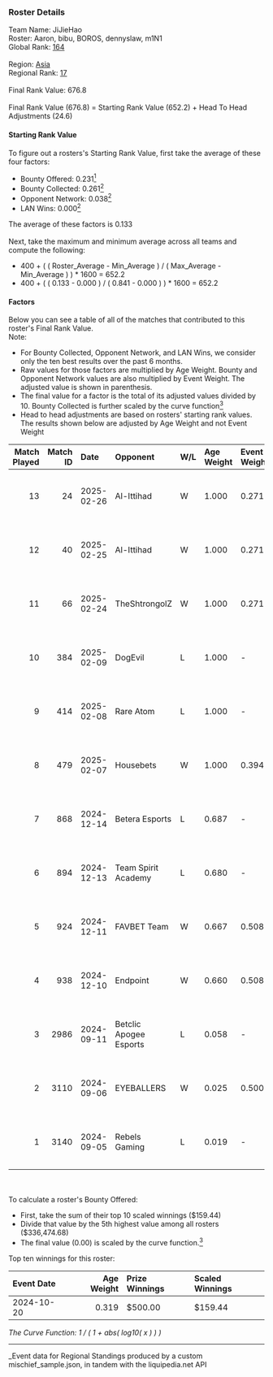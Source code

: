 ### Roster Details<br />
Team Name: JiJieHao<br />
Roster: Aaron, bibu, BOROS, dennyslaw, m1N1<br />
Global Rank: [164](../../standings_global_2025_03_01.md)<br />
<br />
Region: [Asia]( ../../standings_asia_2025_03_01.md)<br />
Regional Rank: [17]( ../../standings_asia_2025_03_01.md)<br />
<br />
Final Rank Value:  676.8<br />
<br />
Final Rank Value (676.8) = Starting Rank Value (652.2) + Head To Head Adjustments (24.6)<br />

#### Starting Rank Value<br />
To figure out a rosters's Starting Rank Value, first take the average of these four factors:<br />
- Bounty Offered: 0.231[<sup>1</sup>](#table2)
- Bounty Collected: 0.261[<sup>2</sup>](#table1)
- Opponent Network: 0.038[<sup>2</sup>](#table1)
- LAN Wins: 0.000[<sup>2</sup>](#table1)

The average of these factors is 0.133<br />
<br />
Next, take the maximum and minimum average across all teams and compute the following:<br />
- 400 + ( ( Roster_Average - Min_Average ) / ( Max_Average - Min_Average ) ) * 1600 = 652.2
- 400 + ( ( 0.133 - 0.000 ) / ( 0.841 - 0.000 ) ) * 1600 = 652.2


#### Factors<br />
Below you can see a table of all of the matches that contributed to this roster's Final Rank Value.<br />
Note:<br />

- For Bounty Collected, Opponent Network, and LAN Wins, we consider only the ten best results over the past 6 months.
- Raw values for those factors are multiplied by Age Weight. Bounty and Opponent Network values are also multiplied by Event Weight. The adjusted value is shown in parenthesis.
- The final value for a factor is the total of its adjusted values divided by 10. Bounty Collected is further scaled by the curve function[<sup>3</sup>](#curveFunction)
- Head to head adjustments are based on rosters' starting rank values. The results shown below are adjusted by Age Weight and not Event Weight
<span id="table1"></span><br />


| Match Played | Match ID | Date       | Opponent               | W/L | Age Weight | Event Weight | Bounty Collected | Opponent Network | LAN Wins  | H2H Adj. | Roster                               |
| -: | -: | :- | :- | :- | :- | :- | :- | :- | :- | -: | :- |
|           13 |       24 | 2025-02-26 | Al-Ittihad             | W   | 1.000      | 0.271        | 0.002 (0.001)    | 0.060 (0.016)    | 0 (0.000) |     9.93 | Aaron, bibu, BOROS, dennyslaw, m1N1  |
|           12 |       40 | 2025-02-25 | Al-Ittihad             | W   | 1.000      | 0.271        | 0.002 (0.001)    | 0.060 (0.016)    | 0 (0.000) |    10.32 | Aaron, bibu, BOROS, dennyslaw, m1N1  |
|           11 |       66 | 2025-02-24 | TheShtrongolZ          | W   | 1.000      | 0.271        | 0.000 (0.000)    | 0.000 (0.000)    | 0 (0.000) |     6.05 | Aaron, bibu, BOROS, dennyslaw, m1N1  |
|           10 |      384 | 2025-02-09 | DogEvil                | L   | 1.000      | -            | -                | -                | -         |   -18.82 | Aaron, bibu, dennyslaw, ISSAA, m1N1  |
|            9 |      414 | 2025-02-08 | Rare Atom              | L   | 1.000      | -            | -                | -                | -         |    -7.93 | Aaron, bibu, dennyslaw, ISSAA, m1N1  |
|            8 |      479 | 2025-02-07 | Housebets              | W   | 1.000      | 0.394        | 0.001 (0.001)    | 0.144 (0.057)    | 0 (0.000) |    13.08 | Aaron, bibu, dennyslaw, ISSAA, m1N1  |
|            7 |      868 | 2024-12-14 | Betera Esports         | L   | 0.687      | -            | -                | -                | -         |   -12.77 | Aaron, bibu, dennyslaw, ISSAA, m1N1  |
|            6 |      894 | 2024-12-13 | Team Spirit Academy    | L   | 0.680      | -            | -                | -                | -         |    -3.59 | Aaron, bibu, dennyslaw, ISSAA, m1N1  |
|            5 |      924 | 2024-12-11 | FAVBET Team            | W   | 0.667      | 0.508        | 0.029 (0.010)    | 0.608 (0.206)    | 0 (0.000) |    15.84 | Aaron, bibu, dennyslaw, ISSAA, m1N1  |
|            4 |      938 | 2024-12-10 | Endpoint               | W   | 0.660      | 0.508        | 0.009 (0.003)    | 0.233 (0.078)    | 0 (0.000) |    12.98 | Aaron, bibu, dennyslaw, ISSAA, m1N1  |
|            3 |     2986 | 2024-09-11 | Betclic Apogee Esports | L   | 0.058      | -            | -                | -                | -         |    -0.86 | 0SAMAS, Aaron, bibu, dennyslaw, m1N1 |
|            2 |     3110 | 2024-09-06 | EYEBALLERS             | W   | 0.025      | 0.500        | 0.019 (0.000)    | 0.360 (0.004)    | 0 (0.000) |     0.56 | 0SAMAS, Aaron, bibu, dennyslaw, m1N1 |
|            1 |     3140 | 2024-09-05 | Rebels Gaming          | L   | 0.019      | -            | -                | -                | -         |    -0.22 | 0SAMAS, Aaron, bibu, dennyslaw, m1N1 |

<br />
<span id="table2"></span><br />
To calculate a roster's Bounty Offered:<br />

- First, take the sum of their top 10 scaled winnings ($159.44)
- Divide that value by the 5th highest value among all rosters ($336,474.68)
- The final value (0.00) is scaled by the curve function.[<sup>3</sup>](#curveFunction)

Top ten winnings for this roster:<br />

| Event Date | Age Weight | Prize Winnings | Scaled Winnings |
| :- | -: | :- | :- |
| 2024-10-20 |      0.319 | $500.00        | $159.44         |


<span id="curveFunction"></span>_The Curve Function: 1 / ( 1 + abs( log10( x ) ) )_<br />

---
_Event data for Regional Standings produced by a custom mischief_sample.json, in tandem with the liquipedia.net API<br />
